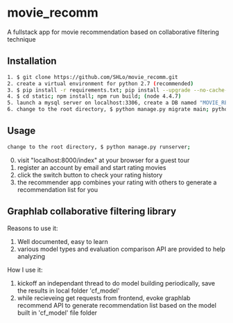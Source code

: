 # movie_recomm
A fullstack app for movie recommendation based on collaborative filtering technique

## Installation
```sh
1. $ git clone https://github.com/SHLo/movie_recomm.git
2. create a virtual environment for python 2.7 (recommended)
3. $ pip install -r requirements.txt; pip install --upgrade --no-cache-dir https://get.graphlab.com/GraphLab-Create/2.1/shlo.sam@gmail.com/6618-0B15-97AF-BE03-F5B0-B01A-DDC6-5FBF/GraphLab-Create-License.tar.gz;
4. $ cd static; npm install; npm run build; (node 4.4.7)
5. launch a mysql server on localhost:3306, create a DB named "MOVIE_RECOMM"
6. change to the root directory, $ python manage.py migrate main; python manage.py migrate; (it may take a while for movie poster image crawling)
```

## Usage
```sh
change to the root directory, $ python manage.py runserver;
```

0. visit "localhost:8000/index" at your browser for a guest tour
1. register an account by email and start rating movies
2. click the switch button to check your rating history
3. the recommender app combines your rating with others to generate a recommendation list for you

## Graphlab collaborative filtering library

Reasons to use it:<br>
1. Well documented, easy to learn<br>
2. various model types and evaluation comparison API are provided to help analyzing<br>

How I use it:<br>
1. kickoff an independant thread to do model building periodically, save the results in local folder 'cf_model'<br>
2. while recieveing get requests from frontend, evoke graphlab recommend API to generate recommendation list based on the model built in 'cf_model' file folder
